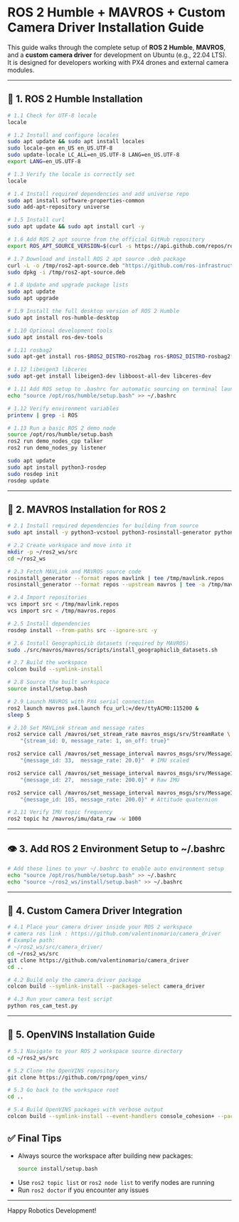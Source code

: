 # ROS 2 Humble + MAVROS + Custom Camera Driver Installation Guide

This guide walks through the complete setup of **ROS 2 Humble**, **MAVROS**, and a **custom camera driver** for development on Ubuntu (e.g., 22.04 LTS). It is designed for developers working with PX4 drones and external camera modules.

---

## 🤝 1. ROS 2 Humble Installation

```bash
# 1.1 Check for UTF-8 locale
locale

# 1.2 Install and configure locales
sudo apt update && sudo apt install locales
sudo locale-gen en_US en_US.UTF-8
sudo update-locale LC_ALL=en_US.UTF-8 LANG=en_US.UTF-8
export LANG=en_US.UTF-8

# 1.3 Verify the locale is correctly set
locale
```

```bash
# 1.4 Install required dependencies and add universe repo
sudo apt install software-properties-common
sudo add-apt-repository universe

# 1.5 Install curl
sudo apt update && sudo apt install curl -y
```

```bash
# 1.6 Add ROS 2 apt source from the official GitHub repository
export ROS_APT_SOURCE_VERSION=$(curl -s https://api.github.com/repos/ros-infrastructure/ros-apt-source/releases/latest | grep -F "tag_name" | awk -F\" '{print $4}')

# 1.7 Download and install ROS 2 apt source .deb package
curl -L -o /tmp/ros2-apt-source.deb "https://github.com/ros-infrastructure/ros-apt-source/releases/download/${ROS_APT_SOURCE_VERSION}/ros2-apt-source_${ROS_APT_SOURCE_VERSION}.$(. /etc/os-release && echo $VERSION_CODENAME)_all.deb"
sudo dpkg -i /tmp/ros2-apt-source.deb
```

```bash
# 1.8 Update and upgrade package lists
sudo apt update
sudo apt upgrade
```

```bash
# 1.9 Install the full desktop version of ROS 2 Humble
sudo apt install ros-humble-desktop

# 1.10 Optional development tools
sudo apt install ros-dev-tools

# 1.11 rosbag2
sudo apt-get install ros-$ROS2_DISTRO-ros2bag ros-$ROS2_DISTRO-rosbag2* # rosbag utilities (seems to be separate)

# 1.12 libeigen3 libceres
sudo apt-get install libeigen3-dev libboost-all-dev libceres-dev
```



```bash
# 1.11 Add ROS setup to .bashrc for automatic sourcing on terminal launch
echo "source /opt/ros/humble/setup.bash" >> ~/.bashrc

# 1.12 Verify environment variables
printenv | grep -i ROS

# 1.13 Run a basic ROS 2 demo node
source /opt/ros/humble/setup.bash
ros2 run demo_nodes_cpp talker
ros2 run demo_nodes_py listener
```

```bash
sudo apt update
sudo apt install python3-rosdep
sudo rosdep init
rosdep update
```

---

## 🚁 2. MAVROS Installation for ROS 2

```bash
# 2.1 Install required dependencies for building from source
sudo apt install -y python3-vcstool python3-rosinstall-generator python3-osrf-pycommon
```

```bash
# 2.2 Create workspace and move into it
mkdir -p ~/ros2_ws/src
cd ~/ros2_ws
```

```bash
# 2.3 Fetch MAVLink and MAVROS source code
rosinstall_generator --format repos mavlink | tee /tmp/mavlink.repos
rosinstall_generator --format repos --upstream mavros | tee -a /tmp/mavros.repos

# 2.4 Import repositories
vcs import src < /tmp/mavlink.repos
vcs import src < /tmp/mavros.repos
```

```bash
# 2.5 Install dependencies
rosdep install --from-paths src --ignore-src -y
```

```bash
# 2.6 Install GeographicLib datasets (required by MAVROS)
sudo ./src/mavros/mavros/scripts/install_geographiclib_datasets.sh
```

```bash
# 2.7 Build the workspace
colcon build --symlink-install
```

```bash
# 2.8 Source the built workspace
source install/setup.bash
```

```bash
# 2.9 Launch MAVROS with PX4 serial connection
ros2 launch mavros px4.launch fcu_url:=/dev/ttyACM0:115200 &
sleep 5
```

```bash
# 2.10 Set MAVLink stream and message rates
ros2 service call /mavros/set_stream_rate mavros_msgs/srv/StreamRate \
    "{stream_id: 0, message_rate: 1, on_off: true}"

ros2 service call /mavros/set_message_interval mavros_msgs/srv/MessageInterval \
    "{message_id: 33,  message_rate: 20.0}"  # IMU scaled

ros2 service call /mavros/set_message_interval mavros_msgs/srv/MessageInterval \
    "{message_id: 27,  message_rate: 200.0}" # Raw IMU

ros2 service call /mavros/set_message_interval mavros_msgs/srv/MessageInterval \
    "{message_id: 105, message_rate: 200.0}" # Attitude quaternion
```

```bash
# 2.11 Verify IMU topic frequency
ros2 topic hz /mavros/imu/data_raw -w 1000
```

---

## 👁️ 3. Add ROS 2 Environment Setup to ~/.bashrc

```bash
# Add these lines to your ~/.bashrc to enable auto environment setup
echo "source /opt/ros/humble/setup.bash" >> ~/.bashrc
echo "source ~/ros2_ws/install/setup.bash" >> ~/.bashrc
```

---

## 📸 4. Custom Camera Driver Integration

```bash
# 4.1 Place your camera driver inside your ROS 2 workspace
# camera ros link : https://github.com/valentinomario/camera_driver
# Example path:
# ~/ros2_ws/src/camera_driver/
cd ~/ros2_ws/src
git clone https://github.com/valentinomario/camera_driver
cd ..
```

```bash
# 4.2 Build only the camera driver package
colcon build --symlink-install --packages-select camera_driver
```

```bash
# 4.3 Run your camera test script
python ros_cam_test.py
```

---

## 🧭 5. OpenVINS Installation Guide

```bash
# 5.1 Navigate to your ROS 2 workspace source directory
cd ~/ros2_ws/src

# 5.2 Clone the OpenVINS repository
git clone https://github.com/rpng/open_vins/

# 5.3 Go back to the workspace root
cd ..

# 5.4 Build OpenVINS packages with verbose output
colcon build --symlink-install --event-handlers console_cohesion+ --packages-select ov_core ov_init ov_msckf ov_eval
```


## ✅ Final Tips

- Always source the workspace after building new packages:
  ```bash
  source install/setup.bash
  ```
- Use `ros2 topic list` or `ros2 node list` to verify nodes are running
- Run `ros2 doctor` if you encounter any issues

---

Happy Robotics Development!
